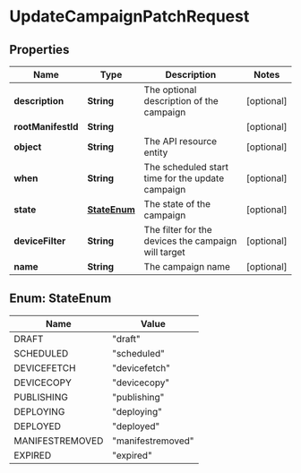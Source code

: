 
# UpdateCampaignPatchRequest

## Properties
Name | Type | Description | Notes
------------ | ------------- | ------------- | -------------
**description** | **String** | The optional description of the campaign |  [optional]
**rootManifestId** | **String** |  |  [optional]
**object** | **String** | The API resource entity |  [optional]
**when** | **String** | The scheduled start time for the update campaign |  [optional]
**state** | [**StateEnum**](#StateEnum) | The state of the campaign |  [optional]
**deviceFilter** | **String** | The filter for the devices the campaign will target |  [optional]
**name** | **String** | The campaign name |  [optional]


<a name="StateEnum"></a>
## Enum: StateEnum
Name | Value
---- | -----
DRAFT | &quot;draft&quot;
SCHEDULED | &quot;scheduled&quot;
DEVICEFETCH | &quot;devicefetch&quot;
DEVICECOPY | &quot;devicecopy&quot;
PUBLISHING | &quot;publishing&quot;
DEPLOYING | &quot;deploying&quot;
DEPLOYED | &quot;deployed&quot;
MANIFESTREMOVED | &quot;manifestremoved&quot;
EXPIRED | &quot;expired&quot;




